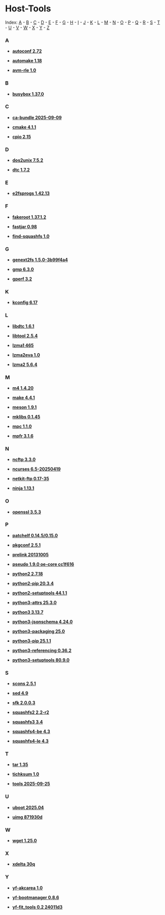 [//]: # ( Do not edit this file! Run generate.sh to create it. )
# Host-Tools
Index: [A](#a) - [B](#b) - [C](#c) - [D](#d) - [E](#e) - [F](#f) - [G](#g) - [H](#h) - [I](#i) - [J](#j) - [K](#k) - [L](#l) - [M](#m) - [N](#n) - [O](#o) - [P](#p) - [Q](#q) - [R](#r) - [S](#s) - [T](#t) - [U](#u) - [V](#v) - [W](#w) - [X](#x) - [Y](#y) - [Z](#z)

### A

  * **[autoconf 2.72](autoconf-host.md)<a id='autoconf-host'></a>**<br>

  * **[automake 1.18](automake-host.md)<a id='automake-host'></a>**<br>

  * **[avm-rle 1.0](avm-rle-host.md)<a id='avm-rle-host'></a>**<br>

### B

  * **[busybox 1.37.0](busybox-host.md)<a id='busybox-host'></a>**<br>

### C

  * **[ca-bundle 2025-09-09](ca-bundle-host.md)<a id='ca-bundle-host'></a>**<br>

  * **[cmake 4.1.1](cmake-host.md)<a id='cmake-host'></a>**<br>

  * **[cpio 2.15](cpio-host.md)<a id='cpio-host'></a>**<br>

### D

  * **[dos2unix 7.5.2](dos2unix-host.md)<a id='dos2unix-host'></a>**<br>

  * **[dtc 1.7.2](dtc-host.md)<a id='dtc-host'></a>**<br>

### E

  * **[e2fsprogs 1.42.13](e2fsprogs-host.md)<a id='e2fsprogs-host'></a>**<br>

### F

  * **[fakeroot 1.37.1.2](fakeroot-host.md)<a id='fakeroot-host'></a>**<br>

  * **[fastjar 0.98](fastjar-host.md)<a id='fastjar-host'></a>**<br>

  * **[find-squashfs 1.0](find-squashfs-host.md)<a id='find-squashfs-host'></a>**<br>

### G

  * **[genext2fs 1.5.0-3b99f4a4](genext2fs-host.md)<a id='genext2fs-host'></a>**<br>

  * **[gmp 6.3.0](gmp-host.md)<a id='gmp-host'></a>**<br>

  * **[gperf 3.2](gperf-host.md)<a id='gperf-host'></a>**<br>

### K

  * **[kconfig 6.17](kconfig-host.md)<a id='kconfig-host'></a>**<br>

### L

  * **[libdtc 1.6.1](libdtc-host.md)<a id='libdtc-host'></a>**<br>

  * **[libtool 2.5.4](libtool-host.md)<a id='libtool-host'></a>**<br>

  * **[lzma1 465](lzma1-host.md)<a id='lzma1-host'></a>**<br>

  * **[lzma2eva 1.0](lzma2eva-host.md)<a id='lzma2eva-host'></a>**<br>

  * **[lzma2 5.6.4](lzma2-host.md)<a id='lzma2-host'></a>**<br>

### M

  * **[m4 1.4.20](m4-host.md)<a id='m4-host'></a>**<br>

  * **[make 4.4.1](make-host.md)<a id='make-host'></a>**<br>

  * **[meson 1.9.1](meson-host.md)<a id='meson-host'></a>**<br>

  * **[mklibs 0.1.45](mklibs-host.md)<a id='mklibs-host'></a>**<br>

  * **[mpc 1.1.0](mpc-host.md)<a id='mpc-host'></a>**<br>

  * **[mpfr 3.1.6](mpfr-host.md)<a id='mpfr-host'></a>**<br>

### N

  * **[ncftp 3.3.0](ncftp-host.md)<a id='ncftp-host'></a>**<br>

  * **[ncurses 6.5-20250419](ncurses-host.md)<a id='ncurses-host'></a>**<br>

  * **[netkit-ftp 0.17-35](netkit-ftp-host.md)<a id='netkit-ftp-host'></a>**<br>

  * **[ninja 1.13.1](ninja-host.md)<a id='ninja-host'></a>**<br>

### O

  * **[openssl 3.5.3](openssl-host.md)<a id='openssl-host'></a>**<br>

### P

  * **[patchelf 0.14.5/0.15.0](patchelf-host.md)<a id='patchelf-host'></a>**<br>

  * **[pkgconf 2.5.1](pkgconf-host.md)<a id='pkgconf-host'></a>**<br>

  * **[prelink 20131005](prelink-host.md)<a id='prelink-host'></a>**<br>

  * **[pseudo 1.9.0 oe-core cc1f616](pseudo-host.md)<a id='pseudo-host'></a>**<br>

  * **[python2 2.7.18](python2-host.md)<a id='python2-host'></a>**<br>

  * **[python2-pip 20.3.4](python2-pip-host.md)<a id='python2-pip-host'></a>**<br>

  * **[python2-setuptools 44.1.1](python2-setuptools-host.md)<a id='python2-setuptools-host'></a>**<br>

  * **[python3-attrs 25.3.0](python3-attrs-host.md)<a id='python3-attrs-host'></a>**<br>

  * **[python3 3.13.7](python3-host.md)<a id='python3-host'></a>**<br>

  * **[python3-jsonschema 4.24.0](python3-jsonschema-host.md)<a id='python3-jsonschema-host'></a>**<br>

  * **[python3-packaging 25.0](python3-packaging-host.md)<a id='python3-packaging-host'></a>**<br>

  * **[python3-pip 25.1.1](python3-pip-host.md)<a id='python3-pip-host'></a>**<br>

  * **[python3-referencing 0.36.2](python3-referencing-host.md)<a id='python3-referencing-host'></a>**<br>

  * **[python3-setuptools 80.9.0](python3-setuptools-host.md)<a id='python3-setuptools-host'></a>**<br>

### S

  * **[scons 2.5.1](scons-host.md)<a id='scons-host'></a>**<br>

  * **[sed 4.9](sed-host.md)<a id='sed-host'></a>**<br>

  * **[sfk 2.0.0.3](sfk-host.md)<a id='sfk-host'></a>**<br>

  * **[squashfs2 2.2-r2](squashfs2-host.md)<a id='squashfs2-host'></a>**<br>

  * **[squashfs3 3.4](squashfs3-host.md)<a id='squashfs3-host'></a>**<br>

  * **[squashfs4-be 4.3](squashfs4-be-host.md)<a id='squashfs4-be-host'></a>**<br>

  * **[squashfs4-le 4.3](squashfs4-le-host.md)<a id='squashfs4-le-host'></a>**<br>

### T

  * **[tar 1.35](tar-host.md)<a id='tar-host'></a>**<br>

  * **[tichksum 1.0](tichksum-host.md)<a id='tichksum-host'></a>**<br>

  * **[tools 2025-09-25](tools-host.md)<a id='tools-host'></a>**<br>

### U

  * **[uboot 2025.04](uboot-host.md)<a id='uboot-host'></a>**<br>

  * **[uimg 871930d](uimg-host.md)<a id='uimg-host'></a>**<br>

### W

  * **[wget 1.25.0](wget-host.md)<a id='wget-host'></a>**<br>

### X

  * **[xdelta 30q](xdelta-host.md)<a id='xdelta-host'></a>**<br>

### Y

  * **[yf-akcarea 1.0](yf-akcarea-host.md)<a id='yf-akcarea-host'></a>**<br>

  * **[yf-bootmanager 0.8.6](yf-bootmanager-host.md)<a id='yf-bootmanager-host'></a>**<br>

  * **[yf-fit_tools 0.2 24011d3](yf-fit_tools-host.md)<a id='yf-fit-tools-host'></a>**<br>
